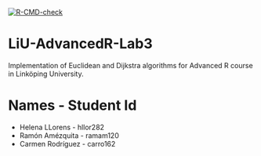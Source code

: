   <!-- badges: start -->
  [![R-CMD-check](https://github.com/ramonamezquita/LiU-AdvancedR-Lab3/actions/workflows/R-CMD-check.yaml/badge.svg)](https://github.com/ramonamezquita/LiU-AdvancedR-Lab3/actions/workflows/R-CMD-check.yaml)
  <!-- badges: end -->
  
# LiU-AdvancedR-Lab3

Implementation of Euclidean and Dijkstra algorithms for Advanced R course in Linköping University.

# Names - Student Id

* Helena LLorens - hllor282
* Ramón Amézquita - ramam120
* Carmen Rodríguez - carro162
